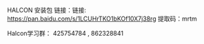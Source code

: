 HALCON 安装包 链接：链接: https://pan.baidu.com/s/1LCUHrTKO1bKOf10X7j38rg 
提取码：mrtm

Halcon学习群： 425754784 , 862328841
